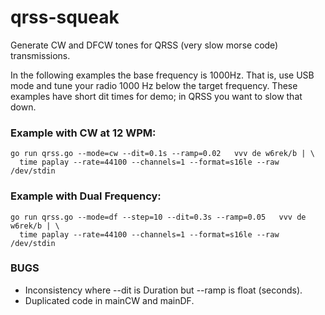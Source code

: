 # qrss-squeak
Generate CW and DFCW tones for QRSS (very slow morse code) transmissions.

In the following examples the base frequency is 1000Hz.
That is, use USB mode and tune your radio 1000 Hz below the target frequency.
These examples have short dit times for demo; in QRSS you want to slow that down.

### Example with CW at 12 WPM:
```
go run qrss.go --mode=cw --dit=0.1s --ramp=0.02   vvv de w6rek/b | \
  time paplay --rate=44100 --channels=1 --format=s16le --raw /dev/stdin
```

### Example with Dual Frequency:
```
go run qrss.go --mode=df --step=10 --dit=0.3s --ramp=0.05   vvv de w6rek/b | \
  time paplay --rate=44100 --channels=1 --format=s16le --raw /dev/stdin
```

### BUGS

*   Inconsistency where --dit is Duration but --ramp is float (seconds).
*   Duplicated code in mainCW and mainDF.
